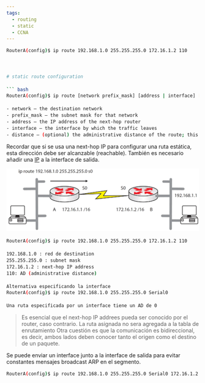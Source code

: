 ```yaml
---
tags:
  - routing
  - static
  - CCNA
---
```


``` bash
RouterA(config)$ ip route 192.168.1.0 255.255.255.0 172.16.1.2 110



# static route configuration

``` bash
RouterA(config)$ ip route [network prefix_mask] [address | interface] [distance]

- network – the destination network
- prefix_mask – the subnet mask for that network
- address – the IP address of the next-hop router
- interface – the interface by which the traffic leaves
- distance – (optional) the administrative distance of the route; this is an indicator of the validity of the routing protocol (source of the route), and lower distances are always preferred
```

Recordar que si se usa una next-hop IP para configurar una ruta estática, esta dirección debe ser alcanzable (reachable). También es necesario añadir una [IP](Project/Networking/CCNA-notas/labs/NetWarriors/IP.md) a la interface de salida. 

![](_anexos_/13-4.jpg)

``` bash
RouterA(config)$ ip route 192.168.1.0 255.255.255.0 172.16.1.2 110

192.168.1.0 : red de destination 
255.255.255.0 : subnet mask
172.16.1.2 : next-hop IP address
110: AD (administrative distance) 

Alternativa especificando la interface 
RouterA(config)$ ip route 192.168.1.0 255.255.255.0 Serial0

Una ruta especificada por un interface tiene un AD de 0
 ```

> Es esencial que el next-hop IP addrees pueda ser conocido por el router, caso contrario. La ruta asignada no  sera agregada a la tabla de enrutamiento
> Otra cuestión es que la comunicación es bidireccional, es decir, ambos lados deben conocer tanto el origen como el destino de un paquete.  

Se puede enviar un interface junto a la interface de salida para evitar constantes mensajes broadcast ARP en el segmento.
``` bash
RouterA(config)$ ip route 192.168.1.0 255.255.255.0 Serial0 172.16.1.2
```